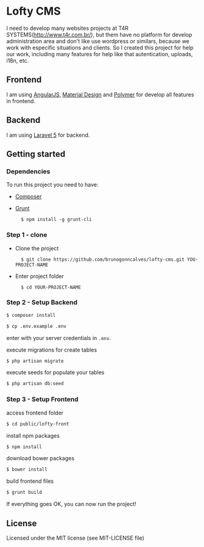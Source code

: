 # Lofty CMS

I need to develop many websites projects at T4R SYSTEMS(http://www.t4r.com.br/), but them have no platform for develop administration area and don't like use wordpress or similars, because we work with especific situations and clients. So I created this project for help our work, including many features for help like that autentication, uploads, i18n, etc.

## Frontend

 I am using [AngularJS](https://angularjs.org/), [Material Design](https://material.angularjs.org/#/) and [Polymer](https://www.polymer-project.org/) for develop all features in frontend.

## Backend

I am using [Laravel 5](http://laravel.com/) for backend.

## Getting started

### Dependencies

To run this project you need to have:

* [Composer](https://getcomposer.org/download/)
 
* [Grunt](http://gruntjs.com/)

        $ npm install -g grunt-cli

### Step 1 - clone

* Clone the project

        $ git clone https://github.com/brunogonncalves/lofty-cms.git YOU-PROJECT-NAME

* Enter project folder

        $ cd YOUR-PROJECT-NAME


### Step 2 - Setup Backend

```bash
$ composer install
```

```bash
$ cp .env.example .env
```
enter with your server credentials in `.env`.

execute migrations for create tables
```bash
$ php artisan migrate
```

execute seeds for populate your tables
```bash
$ php artisan db:seed
```

### Step 3 - Setup Frontend

access frontend folder
```bash
$ cd public/lofty-front
```

install npm packages
```bash
$ npm install
```

download bower packages
```bash
$ bower install
```

build frontend files
```bash
$ grunt build
```

If everything goes OK, you can now run the project!

## License
Licensed under the MIT license (see MIT-LICENSE file)